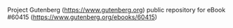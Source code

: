 Project Gutenberg (https://www.gutenberg.org) public repository for
eBook #60415 (https://www.gutenberg.org/ebooks/60415)

